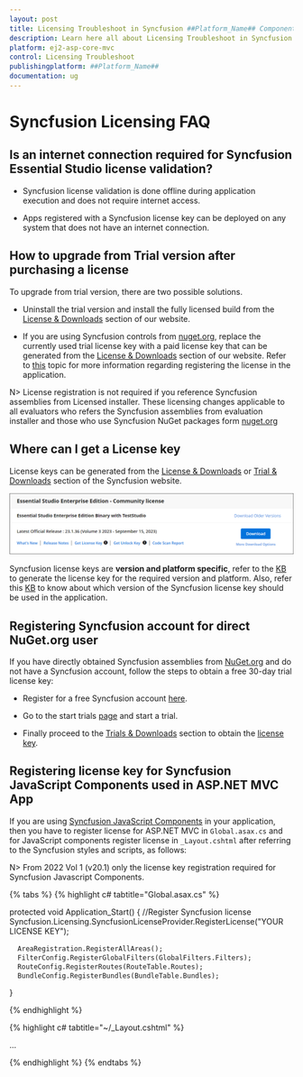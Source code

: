 ```yaml
---
layout: post
title: Licensing Troubleshoot in Syncfusion ##Platform_Name## Component
description: Learn here all about Licensing Troubleshoot in Syncfusion ##Platform_Name## component of Syncfusion Essential JS 2 and more.
platform: ej2-asp-core-mvc
control: Licensing Troubleshoot
publishingplatform: ##Platform_Name##
documentation: ug
---
```


# Syncfusion Licensing FAQ

## Is an internet connection required for Syncfusion Essential Studio license validation?

* Syncfusion license validation is done offline during application execution and does not require internet access. 

* Apps registered with a Syncfusion license key can be deployed on any system that does not have an internet connection.

## How to upgrade from Trial version after purchasing a license

To upgrade from trial version, there are two possible solutions.

* Uninstall the trial version and install the fully licensed build from the [License & Downloads](https://www.syncfusion.com/account/downloads) section of our website.

* If you are using Syncfusion controls from [nuget.org](https:/www.nuget.org/packages?q=syncfusion), replace the currently used trial license key with a paid license key that can be generated from the [License & Downloads](https://www.syncfusion.com/account/downloads) section of our website. Refer to [this](https://ej2.syncfusion.com/aspnetmvc/documentation/licensing/how-to-register-in-an-application) topic for more information regarding registering the license in the application.

N> License registration is not required if you reference Syncfusion assemblies from Licensed installer. These licensing changes applicable to all evaluators who refers the Syncfusion assemblies from evaluation installer and those who use Syncfusion NuGet packages form [nuget.org](https://www.nuget.org/)

## Where can I get a License key

License keys can be generated from the [License & Downloads](https://syncfusion.com/account/downloads) or [Trial & Downloads](https://www.syncfusion.com/account/manage-trials/downloads) section of the Syncfusion website.

![Get Community License](images/get-community-license-key.png)

Syncfusion license keys are **version and platform specific**, refer to the [KB](https://www.syncfusion.com/kb/8976/how-to-generate-license-key-for-licensed-products) to generate the license key for the required version and platform. Also, refer this [KB](https://www.syncfusion.com/kb/8951/which-version-syncfusion-license-key-should-i-use-in-my-application) to know about which version of the Syncfusion license key should be used in the application.

## Registering Syncfusion account for direct NuGet.org user

If you have directly obtained Syncfusion assemblies from [NuGet.org](http://nuget.org/) and do not have a Syncfusion account, follow the steps to obtain a free 30-day trial license key:

* Register for a free Syncfusion account [here](https://www.syncfusion.com/downloads).

* Go to the start trials [page](https://syncfusion.com/account/manage-trials/start-trials) and start a trial.

* Finally proceed to the [Trials & Downloads](https://www.syncfusion.com/account/manage-trials/downloads) section to obtain the [license key](https://ej2.syncfusion.com/aspnetmvc/documentation/licensing/how-to-generate).

## Registering license key for Syncfusion JavaScript Components used in ASP.NET MVC App

If you are using [Syncfusion JavaScript Components](https://ej2.syncfusion.com/home/) in your application, then you have to register license for ASP.NET MVC in `Global.asax.cs` and for JavaScript components register license in `_Layout.cshtml` after referring to the Syncfusion styles and scripts, as follows:

N>  From 2022 Vol 1 (v20.1) only the license key registration required for Syncfusion Javascript Components.

{% tabs %}
{% highlight c# tabtitle="Global.asax.cs" %}

protected void Application_Start()
{
      //Register Syncfusion license
      Syncfusion.Licensing.SyncfusionLicenseProvider.RegisterLicense("YOUR LICENSE KEY");
           
      AreaRegistration.RegisterAllAreas();
      FilterConfig.RegisterGlobalFilters(GlobalFilters.Filters);
      RouteConfig.RegisterRoutes(RouteTable.Routes);
      BundleConfig.RegisterBundles(BundleTable.Bundles);
}

{% endhighlight %}

{% highlight c# tabtitle="~/_Layout.cshtml"  %}

<head>
    ...
    <!-- Syncfusion ASP.NET MVC controls styles -->
    <link rel="stylesheet" href= https://cdn.syncfusion.com/ej2/{{ site.ej2version }}/fluent.css />
    <!-- Syncfusion ASP.NET MVC controls scripts -->
    <script src= https://cdn.syncfusion.com/ej2/{{ site.ej2version }}/dist/ej2.min.js></script>
    <script>
        // Registering Syncfusion license key
        ej.base.registerLicense('License Key');
    </script>
</head>

{% endhighlight %}
{% endtabs %}
